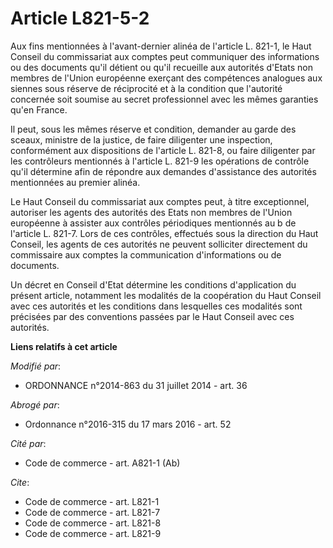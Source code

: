 # Article L821-5-2

Aux fins mentionnées à l'avant-dernier alinéa de l'article L. 821-1, le Haut Conseil du commissariat aux comptes peut
communiquer des informations ou des documents qu'il détient ou qu'il recueille aux autorités d'Etats non membres de l'Union
européenne exerçant des compétences analogues aux siennes sous réserve de réciprocité et à la condition que l'autorité
concernée soit soumise au secret professionnel avec les mêmes garanties qu'en France. 

Il peut, sous les mêmes réserve et condition, demander au garde des sceaux, ministre de la justice, de faire diligenter une
inspection, conformément aux dispositions de l'article L. 821-8, ou faire diligenter par les contrôleurs mentionnés à
l'article L. 821-9 les opérations de contrôle qu'il détermine afin de répondre aux demandes d'assistance des autorités
mentionnées au premier alinéa. 

Le Haut Conseil du commissariat aux comptes peut, à titre exceptionnel, autoriser les agents des autorités des Etats non
membres de l'Union européenne à assister aux contrôles périodiques mentionnés au b de l'article L. 821-7. Lors de ces
contrôles, effectués sous la direction du Haut Conseil, les agents de ces autorités ne peuvent solliciter directement du
commissaire aux comptes la communication d'informations ou de documents. 

Un décret en Conseil d'Etat détermine les conditions d'application du présent article, notamment les modalités de la
coopération du Haut Conseil avec ces autorités et les conditions dans lesquelles ces modalités sont précisées par des
conventions passées par le Haut Conseil avec ces autorités.

**Liens relatifs à cet article**

_Modifié par_:

  - ORDONNANCE n°2014-863 du 31 juillet 2014 - art. 36

_Abrogé par_:

  - Ordonnance n°2016-315 du 17 mars 2016 - art. 52

_Cité par_:

  - Code de commerce - art. A821-1 (Ab)

_Cite_:

  - Code de commerce - art. L821-1
  - Code de commerce - art. L821-7
  - Code de commerce - art. L821-8
  - Code de commerce - art. L821-9
